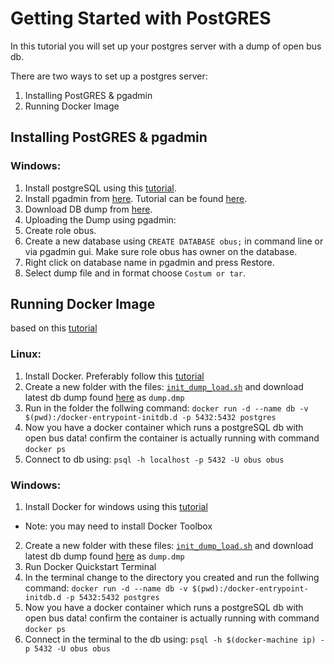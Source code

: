# Getting Started with PostGRES 

In this tutorial you will set up your postgres server with a dump of open bus db.

There are two ways to set up a postgres server:
1) Installing PostGRES & pgadmin
2) Running Docker Image

## Installing PostGRES & pgadmin

### Windows:
1. Install postgreSQL using this [tutorial](http://www.postgresqltutorial.com/install-postgresql/).
2. Install pgadmin from [here](https://www.postgresql.org/ftp/pgadmin/pgadmin4/v1.5/windows/).
   Tutorial can be found [here](http://www.postgresqltutorial.com/connect-to-postgresql-database/).
3. Download DB dump from [here](https://drive.google.com/open?id=0B9FEqRIWfmxLdUI1Zk5SZFB0bzg).
4. Uploading the Dump using pgadmin:
5. Create role obus.
6. Create a new database using `CREATE DATABASE obus;` in command line or via pgadmin gui. Make sure role obus has owner on the database.
7. Right click on database name in pgadmin and press Restore.
8. Select dump file and in format choose `Costum or tar`.

## Running Docker Image
based on this [tutorial](https://github.com/hasadna/open-bus/blob/dfeaea67d8c4ed51bd0a4b0c30cffbac095ff81b/gtfs/local_db/README.md)
### Linux:
1. Install Docker. Preferably follow this [tutorial](https://docs.docker.com/engine/installation/linux/ubuntu/)
2. Create a new folder with the files: [`init_dump_load.sh`](https://github.com/hasadna/open-bus/blob/master/gtfs/local_db/init_dump_load.sh) and download latest db dump found [here](https://drive.google.com/open?id=0B9FEqRIWfmxLdUI1Zk5SZFB0bzg) as `dump.dmp`
3. Run in the folder the follwing command: `docker run -d --name db -v $(pwd):/docker-entrypoint-initdb.d -p 5432:5432 postgres`
4. Now you have a docker container which runs a postgreSQL db with open bus data! confirm the container is actually running with command `docker ps`
5. Connect to db using: `psql -h localhost -p 5432 -U obus obus`

### Windows:
1. Install Docker for windows using this [tutorial](https://docs.docker.com/docker-for-windows/install/#download-docker-for-windows)
* Note: you may need to install Docker Toolbox
2. Create a new folder with these files: [`init_dump_load.sh`](https://github.com/hasadna/open-bus/blob/master/gtfs/local_db/init_dump_load.sh) and download latest db dump found [here](https://drive.google.com/open?id=0B9FEqRIWfmxLdUI1Zk5SZFB0bzg) as `dump.dmp`
3. Run Docker Quickstart Terminal
4. In the terminal change to the directory you created and run the follwing command: `docker run -d --name db -v $(pwd):/docker-entrypoint-initdb.d -p 5432:5432 postgres`
5. Now you have a docker container which runs a postgreSQL db with open bus data! confirm the container is actually running with command `docker ps`
6. Connect in the terminal to the db using: `psql -h $(docker-machine ip) -p 5432 -U obus obus` 
